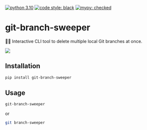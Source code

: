 [![python 3.10](https://img.shields.io/badge/Python-3.10-3776AB.svg?style=flat&logo=python&logoColor=white)](https://www.python.org)
[![code style: black](https://img.shields.io/badge/code%20style-black-000000.svg)](https://github.com/psf/black)
[![mypy: checked](https://www.mypy-lang.org/static/mypy_badge.svg)](https://mypy-lang.org/)

# git-branch-sweeper

🧹✨ Interactive CLI tool to delete multiple local Git branches at once.

![](https://raw.githubusercontent.com/RenDelaCruz/git-branch-sweeper/main/assets/example.svg)

<!--
https://carbon.now.sh/?bg=rgba%28255%2C255%2C255%2C1%29&t=vscode&wt=none&l=auto&width=710&ds=false&dsyoff=20px&dsblur=68px&wc=true&wa=false&pv=26px&ph=24px&ln=false&fl=1&fm=Hack&fs=14px&lh=133%25&si=false&es=1x&wm=false&code=%2524%2520git-branch-sweeper%250A%250A%253F%2520Select%2520branches%2520to%2520delete%253A%2520%28use%2520%255Bspace%255D%2520to%2520select%252C%2520or%2520%255Ba%255D%2520to%2520toggle%2520all%29%250A%2520%2520Current%2520branch%253A%2520PROJ-435_current-task%2520%250A%2520%2520%25E2%2597%2589%2520PROJ-654_old-ticket%250A%25E2%259D%25AF%2520%25E2%2597%2589%2520PROJ-934_extra-branch%2520%250A%2520%2520%25E2%2597%258B%2520PROJ-324_testing-feat%250A%2520%2520%25E2%2597%258B%2520main%250A%250ABranches%2520for%2520deletion%253A%250A1.%2520PROJ-654_old-ticket%2520%250A2.%2520PROJ-934_extra-branch%2520%250A%250A%253F%2520Delete%2520these%25202%2520branches%253F%2520%28y%252FN%29%2520Yes%250A%250ADeleted%2520branch%2520PROJ-654_old-ticket%2520%28was%2520cb0c590%29.%250ADeleted%2520branch%2520PROJ-934_extra-branch%2520%28was%2520cb0c590%29.%250A%250AAll%2520selected%2520branches%2520deleted.%2520%25F0%259F%25A7%25B9%25E2%259C%25A8&tb=
-->

<!-- ```sh
$ git-branch-sweeper

? Select branches to delete: (use [space] to select, or [a] to toggle all)
  Current branch: PROJ-435_current-task 
  ◉ PROJ-654_old-ticket
❯ ◉ PROJ-934_extra-branch 
  ○ PROJ-324_testing-feat
  ○ main

Branches for deletion:
1. PROJ-654_old-ticket 
2. PROJ-934_extra-branch 

? Delete these 2 branches? (y/N) Yes

Deleted branch PROJ-654_old-ticket (was cb0c590).
Deleted branch PROJ-934_extra-branch (was cb0c590).

All selected branches deleted. 🧹✨
``` -->


## Installation

```sh
pip install git-branch-sweeper
```

## Usage

```sh
git-branch-sweeper
```

or

```sh
git branch-sweeper
```
